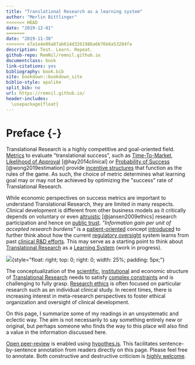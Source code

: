 ```yaml
---
title: "Translational Research as a learning system"
author: "Merlin Bittlinger"
<<<<<<< HEAD
date: "2019-12-01"
=======
date: "2019-11-30"
>>>>>>> e7a1e4e09a87ab614d3261986a6b76b6a53204fa
description: Test. Learn. Repeat.
github-repo: RemNil/remnil.github.io
documentclass: book
link-citations: yes
bibliography: book.bib
site: bookdown::bookdown_site
biblio-style: apalike
split_bib: no
url: https://remnil.github.io/
header-includes:
  \usepackage{float}
---
```


# Preface {-}
Translational Research is a highly competitive and goal-oriented field. [Metrics](https://en.wikipedia.org/wiki/Performance_indicator) to evaluate "translational success", such as [Time-To-Market](https://en.wikipedia.org/wiki/Time_to_market), [Likelihood of Approval](https://www.nature.com/articles/nbt.2786) [@hay2014clinical] or [Probability of Success](https://academic.oup.com/biostatistics/article/20/2/273/4817524) [@wong2019estimation]  provide  [incentive structures](https://en.wikipedia.org/wiki/Incentive) that function as the rules of the game. As such, the choice of metric determines what learning goal may or may not be achieved by optimizing the "success" rate of Translational Research. 

While economic perspectives on success metrics are important to understand Translational Research, they are limited in many respects. Clinical development is different from other business models as it critically depends on voluntary or even [altruistic](https://onlinelibrary.wiley.com/doi/abs/10.1353/hcr.0.0164) [@jansen2009ethics] research participation and hence on [public trust](https://academic.oup.com/bjps/advance-article-abstract/doi/10.1093/bjps/axz023/5524669?redirectedFrom=fulltext). *"Information gain per unit of accepted research burdens"* is a [patient-oriented](https://en.wikipedia.org/wiki/Patient-centered_outcomes) concept [introduced](https://www.youtube.com/watch?v=5ECTE0gbwFU=0m52s) to further think about how the current [regulatory oversight](https://www.ich.org/) system learns from past [clinical R&D efforts](https://www.ema.europa.eu/en/documents/other/laboratory-patient-journey-centrally-authorised-medicine_en.pdf). This may serve as a starting point to think about [Translational Research](https://en.wikipedia.org/wiki/Translational_research) as a [Learning System](https://remnil.github.io/TestLearnRepeat/learning.html) (work in progress). 

![](https://media.giphy.com/media/4TgrpouKssdiNzeax5/giphy.gif){style="float: right; top: 0; right: 0; width: 25%; padding: 5px;"}

The conceptualization of the [scientific](https://www.ncbi.nlm.nih.gov/books/NBK92015/), [institutional](https://www.youtube.com/watch?v=U_6ear-yORE) and economic structure of [Translational Research](https://en.wikipedia.org/wiki/Translational_research) needs to satisfy [complex constraints](https://sistemas.colmex.mx/Reportes/LACEALAMES/LACEA-LAMES2019_paper_106.pdf) and is challenging to fully grasp. [Research ethics](https://cioms.ch/shop/product/international-ethical-guidelines-for-health-related-research-involving-humans/) is often focused on particular research such as an individual clinical study. In recent times, there is increasing interest in meta-research perspectives to foster ethical organization and oversight of clinical development. 


On this page, I summarize some of my readings in an unsystematic and eclectic way. The aim is not necessarily to say something entirely new or original, but perhaps someone who finds the way to this place will also find a value in the information discussed here.

[Open peer-review](http://www.openreviewtoolkit.org/) is enabled using [hypothes.is](https://web.hypothes.is/). This facilitates sentence-by-sentence annotation from readers directly on this page. Please feel free to annotate. Both constructive and destructive criticism is [highly welcome](http://www.youtube.com/watch?v=ztmvtKLuR7I&t=10m48s).




